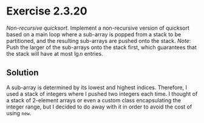 # Exercise 2.3.20

*Non-recursive quicksort*. Implement a non-recursive version of quicksort based on
a main loop where a sub-array is popped from a stack to be partitioned, and the
resulting sub-arrays are pushed onto the stack. *Note*: Push the larger of the
sub-arrays onto the stack first, which guarantees that the stack will have at most
$\lg n$ entries.

## Solution

A sub-array is determined by its lowest and highest indices. Therefore, I used
a stack of integers where I pushed two integers each time. I thought of a stack
of 2-element arrays or even a custom class encapsulating the integer range,
but I decided to do away with it in order to avoid the cost of using `new`.